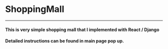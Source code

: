 # ShoppingMall
--------------------------
#### This is very simple shopping mall that I implemented with React / Django  
#### Detailed instructions can be found in main page pop up.  
